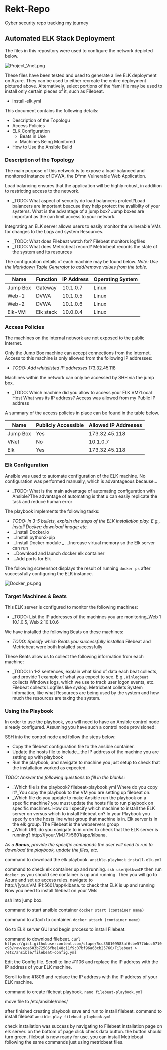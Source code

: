 # Rekt-Repo
Cyber security repo tracking my journey 
## Automated ELK Stack Deployment

The files in this repository were used to configure the network depicted below.

![Project_Vnet.png](Images/Project_Vnet.png)

These files have been tested and used to generate a live ELK deployment on Azure. They can be used to either recreate the entire deployment pictured above. Alternatively, select portions of the Yaml file may be used to install only certain pieces of it, such as Filebeat.

  - install-elk.yml

This document contains the following details:
- Description of the Topologu
- Access Policies
- ELK Configuration
  - Beats in Use
  - Machines Being Monitored
- How to Use the Ansible Build


### Description of the Topology

The main purpose of this network is to expose a load-balanced and monitored instance of DVWA, the D*mn Vulnerable Web Application.

Load balancing ensures that the application will be highly robust, in addition to restricting access to the network.
- _TODO: What aspect of security do load balancers protect?Load balancers are important beacuse they help protect the avalibilty of your systems. What is the advantage of a jump box? Jump boxes are important as the can limit access to your network. 

Integrating an ELK server allows users to easily monitor the vulnerable VMs for changes to the Logs and system Resources.
- _TODO: What does Filebeat watch for? Filebeat monitors logfiles
- _TODO: What does Metricbeat record? Metricbeat records the state of the system and its resources

The configuration details of each machine may be found below.
_Note: Use the [Markdown Table Generator](http://www.tablesgenerator.com/markdown_tables) to add/remove values from the table_.

| Name     | Function | IP Address | Operating System |
|----------|----------|------------|------------------|
| Jump Box | Gateway  | 10.1.0.7   | Linux            |
| Web-1    |  DVWA    | 10.1.0.5   | Linux            |
| Web-2    |  DVWA    | 10.1.0.6   | Linux            |
| Elk-VM   |Elk stack | 10.0.0.4   | Linux            |

### Access Policies

The machines on the internal network are not exposed to the public Internet. 

Only the Jump Box machine can accept connections from the Internet. Access to this machine is only allowed from the following IP addresses:
- _TODO: Add whitelisted IP addresses_ 173.32.45.118

Machines within the network can only be accessed by SHH via the jump box.
- _TODO: Which machine did you allow to access your ELK VM?Local Host What was its IP address? Access was allowed from my Public IP address

A summary of the access policies in place can be found in the table below.

| Name     | Publicly Accessible | Allowed IP Addresses |
|----------|---------------------|----------------------|
| Jump Box | Yes                 | 173.32.45.118         |
| VNet     | No                  |   10.1.0.7           |
| Elk      | Yes                 |   173.32.45.118       |

### Elk Configuration

Ansible was used to automate configuration of the ELK machine. No configuration was performed manually, which is advantageous because...
- _TODO: What is the main advantage of automating configuration with Ansible?The advantage of automating is that u can easily replicate the task and reduce human error

The playbook implements the following tasks:
- _TODO: In 3-5 bullets, explain the steps of the ELK installation play. E.g., install Docker; download image; etc._
- ...Install Docker.io
- ...Install python3-pip
- ...Install Docker module
_ ...Increase virtual memory so the Elk server can run
- ...Download and launch docker elk container
- ...Add ports for Elk

The following screenshot displays the result of running `docker ps` after successfully configuring the ELK instance.

![Docker_ps.png](Images/Docker_ps.png)

### Target Machines & Beats
This ELK server is configured to monitor the following machines:
- _TODO: List the IP addresses of the machines you are monitoring_Web 1 10.1.0.5, Web 2 10.1.0.6

We have installed the following Beats on these machines:
- _TODO: Specify which Beats you successfully installed_ Filebeat and Metricbeat were both Installed successfully

These Beats allow us to collect the following information from each machine:
- _TODO: In 1-2 sentences, explain what kind of data each beat collects, and provide 1 example of what you expect to see. E.g., `Winlogbeat` collects Windows logs, which we use to track user logon events, etc. Filebeat collects Logfiles like syslog.  Metricbeat collets System infomation, like what Resources are being used by the system and how much the resources are taxing the system. 

### Using the Playbook
In order to use the playbook, you will need to have an Ansible control node already configured. Assuming you have such a control node provisioned: 

SSH into the control node and follow the steps below:
- Copy the filebeat configuration file to the ansible container.
- Update the hosts file to include...the IP address of the machine you are setting up with playbook
- Run the playbook, and navigate to machine you just setup to check that the installation worked as expected.

_TODO: Answer the following questions to fill in the blanks:_
- _Which file is the playbook? filebeat-playbook.yml Where do you copy it?_You copy the playbook to the VM you are setting up filebeat on. 
- _Which file do you update to make Ansible run the playbook on a specific machine? you must update the hosts file to run playbook on specific machines. 
How do I specify which machine to install the ELK server on versus which to install Filebeat on? In your Playbook you specify on the hosts line what group that machine is in. Elk server is in the elk group. The Filebeat is the webservers group 
- _Which URL do you navigate to in order to check that the ELK server is running? http://[your.VM.IP]:5601/app/kibana.

_As a **Bonus**, provide the specific commands the user will need to run to download the playbook, update the files, etc._

command to download the elk playbook. `ansible-playbook install-elk.yml`

command to check elk container up and running. `ssh user@elkvmIP` then run `docker ps` you should see container is up and running. Then you will go to Azure and set up access rules. 
navigate to  http://[your.VM.IP]:5601/app/kibana. to check that ELK is up and running 
Now you need to install filebeat on your VMs

ssh into jump box.

command to start ansible container `docker start (container name)`

command to attach to container. `docker attach (container name)`

Go to ELK server GUI and begin process to install Filebeat.

command to download filebeat. `curl https://gist.githubusercontent.com/slape/5cc350109583af6cbe577bbcc0710c93/raw/eca603b72586fbe148c11f9c87bf96a63cb25760/Filebeat > /etc/ansible/filebeat-config.yml`

Edit the Config file. Scroll to line #1106 and replace the IP address with the IP address of your ELK machine. 

Scroll to line #1806 and replace the IP address with the IP address of your ELK machine.

command to create filebeat playbook. `nano filebeat-playbook.yml`

move file to /etc/ansible/roles/

after finished creating playbook save and run to install filebeat.
command to install filebeat `ansible-play filebeat-playbook.yml`

check installation was success by navigating to Filebeat installation page on elk server.
on the bottom of page click check data button. the button should turn green, filebeat is now ready for use. 
you can install Metricbeat following the same commands just using metricbeat files. 
